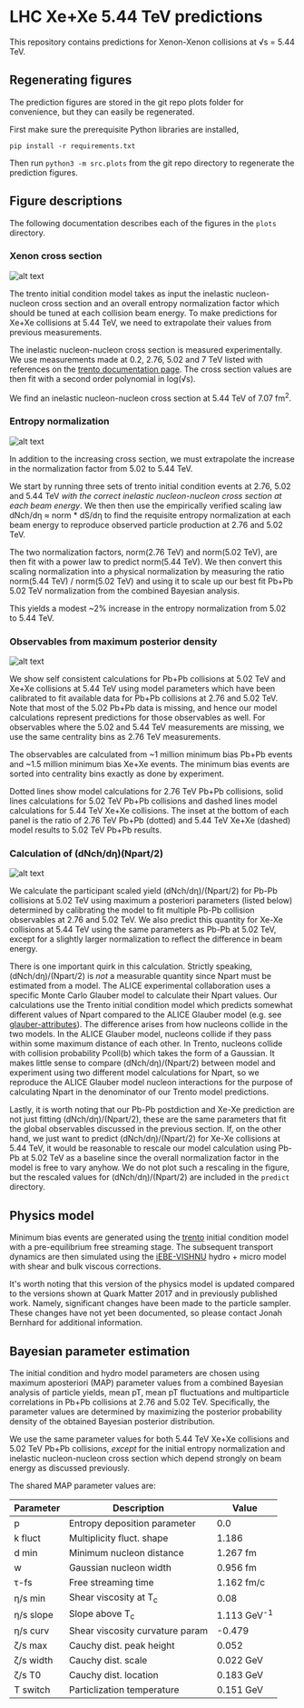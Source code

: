 # LHC Xe+Xe 5.44 TeV predictions

This repository contains predictions for Xenon-Xenon collisions at √s = 5.44 TeV.

## Regenerating figures

The prediction figures are stored in the git repo plots folder for convenience, but they can easily be regenerated.

First make sure the prerequisite Python libraries are installed,
```
pip install -r requirements.txt
```
Then run `python3 -m src.plots` from the git repo directory to regenerate the
prediction figures.

## Figure descriptions

The following documentation describes each of the figures in the `plots` directory.

### Xenon cross section
![alt text](https://github.com/morelandjs/xenon-prediction/blob/master/plots/xenon_cross_section.png)

The trento initial condition model takes as input the inelastic nucleon-nucleon cross section and an overall entropy normalization factor which should be tuned at each collision beam energy. To make predictions for Xe+Xe collisions at 5.44 TeV, we need to extrapolate their values from previous measurements. 

The inelastic nucleon-nucleon cross section is measured experimentally. We use measurements made at 0.2, 2.76, 5.02 and 7 TeV listed with references on the [trento documentation page](http://qcd.phy.duke.edu/trento/usage.html). The cross section values are then fit with a second order polynomial in log(√s).

We find an inelastic nucleon-nucleon cross section at 5.44 TeV of 7.07 fm<sup>2</sup>.

### Entropy normalization
![alt text](https://github.com/morelandjs/xenon-prediction/blob/master/plots/entropy_norm.png)

In addition to the increasing cross section, we must extrapolate the increase in the normalization factor from 5.02 to 5.44 TeV. 

We start by running three sets of trento initial condition events at 2.76, 5.02 and 5.44 TeV _with the correct inelastic nucleon-nucleon cross section at each beam energy_. We then then use the empirically verified scaling law dNch/dη ≈ norm * dS/dη to find the requisite entropy normalization at each beam energy to reproduce observed particle production at 2.76 and 5.02 TeV.

The two normalization factors, norm(2.76 TeV) and norm(5.02 TeV), are then fit with a power law to predict norm(5.44 TeV). We then convert this scaling normalization into a physical normalization by measuring the ratio norm(5.44 TeV) / norm(5.02 TeV) and using it to scale up our best fit Pb+Pb 5.02 TeV normalization from the combined Bayesian analysis.

This yields a modest ~2% increase in the entropy normalization from 5.02 to 5.44 TeV.

### Observables from maximum posterior density
![alt text](https://github.com/morelandjs/xenon-prediction/blob/master/plots/observables_map.png)

We show self consistent calculations for Pb+Pb collisions at 5.02 TeV and Xe+Xe collisions at 5.44 TeV using model parameters which have been calibrated to fit available data for Pb+Pb collisions at 2.76 and 5.02 TeV. Note that most of the 5.02 Pb+Pb data is missing, and hence our model calculations represent predictions for those observables as well. For observables where the 5.02 and 5.44 TeV measurements are missing, we use the same centrality bins as 2.76 TeV measurements.

The observables are calculated from ~1 million minimum bias Pb+Pb events and ~1.5 million minimum bias Xe+Xe events. The minimum bias events are sorted into centrality bins exactly as done by experiment.

Dotted lines show model calculations for 2.76 TeV Pb+Pb collisions, solid lines calculations for 5.02 TeV Pb+Pb collisions and dashed lines model calculations for 5.44 TeV Xe+Xe collisions. The inset at the bottom of each panel is the ratio of 2.76 TeV Pb+Pb (dotted) and 5.44 TeV Xe+Xe (dashed) model results to 5.02 TeV Pb+Pb results.

### Calculation of (dNch/dη)(Npart/2)
![alt text](https://github.com/morelandjs/xenon-prediction/blob/master/plots/nch_per_npart.png)

We calculate the participant scaled yield (dNch/dη)/(Npart/2) for Pb-Pb collisions at 5.02 TeV using maximum a posteriori parameters (listed below) determined by calibrating the model to fit multiple Pb-Pb collision observables at 2.76 and 5.02 TeV.
We also predict this quantity for Xe-Xe collisions at 5.44 TeV using the same parameters as Pb-Pb at 5.02 TeV, except for a slightly larger normalization to reflect the difference in beam energy.

There is one important quirk in this calculation. 
Strictly speaking, (dNch/dη)/(Npart/2) is *not* a measurable quantity since Npart must be estimated from a model.
The ALICE experimental collaboration uses a specific Monte Carlo Glauber model to calculate their Npart values.
Our calculations use the Trento initial condition model which predicts somewhat different values of Npart compared to the ALICE Glauber model (e.g. see [glauber-attributes](https://github.com/morelandjs/glauber-attributes)).
The difference arises from how nucleons collide in the two models.
In the ALICE Glauber model, nucleons collide if they pass within some maximum distance of each other.
In Trento, nucleons collide with collision probability Pcoll(b) which takes the form of a Gaussian.
It makes little sense to compare (dNch/dη)/(Npart/2) between model and experiment using two different model calculations for Npart, so we reproduce the ALICE Glauber model nucleon interactions for the purpose of calculating Npart in the denominator of our Trento model predictions.

Lastly, it is worth noting that our Pb-Pb postdiction and Xe-Xe prediction are not just fitting (dNch/dη)/(Npart/2), these are the same parameters that fit the global observables discussed in the previous section. 
If, on the other hand, we just want to predict (dNch/dη)/(Npart/2) for Xe-Xe collisions at 5.44 TeV, it would be reasonable to rescale our model calculation using Pb-Pb at 5.02 TeV as a baseline since the overall normalization factor in the model is free to vary anyhow.
We do not plot such a rescaling in the figure, but the rescaled values for (dNch/dη)/(Npart/2) are included in the `predict` directory.

## Physics model

Minimum bias events are generated using the [trento](https://arxiv.org/abs/1412.4708) initial condition model with a pre-equilibrium free streaming stage. The subsequent transport dynamics are then simulated using the [iEBE-VISHNU](https://arxiv.org/abs/1409.8164) hydro + micro model with shear and bulk viscous corrections.

It's worth noting that this version of the physics model is updated compared to the versions shown at Quark Matter 2017 and in previously published work. Namely, significant changes have been made to the particle sampler. These changes have not yet been documented, so please contact Jonah Bernhard for additional information.

## Bayesian parameter estimation

The initial condition and hydro model parameters are chosen using maximum aposteriori (MAP) parameter values from a combined Bayesian analysis of particle yields, mean pT, mean pT fluctuations and multiparticle correlations in Pb+Pb collisions at 2.76 and 5.02 TeV. Specifically, the parameter values are determined by maximizing the posterior probability density of the obtained Bayesian posterior distribution.

We use the same parameter values for both 5.44 TeV Xe+Xe collisions and 5.02 TeV Pb+Pb collisions, _except_ for the initial entropy normalization and inelastic nucleon-nucleon cross section which depend strongly on beam energy as discussed previously.

The shared MAP parameter values are:

| Parameter | Description | Value |
| --------- | ----------- | ------ |
| p         | Entropy deposition parameter | 0.0 |
| k fluct   | Multiplicity fluct. shape | 1.186 |
| d min     | Minimum nucleon distance | 1.267 fm |
| w         | Gaussian nucleon width | 0.956 fm |
| τ-fs      | Free streaming time | 1.162 fm/c |
| η/s min   | Shear viscosity at T<sub>c</sub> | 0.08 |
| η/s slope | Slope above T<sub>c</sub> | 1.113 GeV<sup>-1</sup> |
| η/s curv  | Shear viscosity curvature param | -0.479 |
| ζ/s max   | Cauchy dist. peak height | 0.052 |
| ζ/s width | Cauchy dist. scale | 0.022 GeV |
| ζ/s T0    | Cauchy dist. location | 0.183 GeV |
| T switch  | Particlization temperature | 0.151 GeV |

